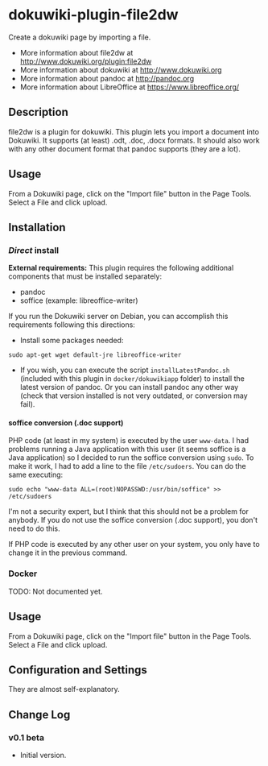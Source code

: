 # dokuwiki-plugin-file2dw

Create a dokuwiki page by importing a file.

- More information about file2dw at http://www.dokuwiki.org/plugin:file2dw
- More information about dokuwiki at http://www.dokuwiki.org
- More information about pandoc at http://pandoc.org
- More information about LibreOffice at https://www.libreoffice.org/

## Description

file2dw is a plugin for dokuwiki. This plugin lets you import a document into Dokuwiki. It supports (at least) .odt, .doc, .docx formats. It should also work with any other document format that pandoc supports (they are a lot).

## Usage

From a Dokuwiki page, click on the "Import file" button in the Page Tools. Select a File and click upload.

## Installation

### *Direct* install

**External requirements:** This plugin requires the following additional components that must be installed separately:

- pandoc
- soffice (example: libreoffice-writer)

If you run the Dokuwiki server on Debian, you can accomplish this requirements following this directions:

- Install some packages needed:

`sudo apt-get wget default-jre libreoffice-writer`

- If you wish, you can execute the script `installLatestPandoc.sh` (included with this plugin in `docker/dokuwikiapp` folder) to install the latest version of pandoc. Or you can install pandoc any other way (check that version installed is not very outdated, or conversion may fail).

#### soffice conversion (.doc support)

PHP code (at least in my system) is executed by the user `www-data`. I had problems running a Java application with this user (it seems soffice is a Java application) so I decided to run the soffice conversion using `sudo`. To make it work, I had to add a line to the file `/etc/sudoers`. You can do the same executing: 

`sudo echo "www-data ALL=(root)NOPASSWD:/usr/bin/soffice" >> /etc/sudoers`

I'm not a security expert, but I think that this should not be a problem for anybody. If you do not use the soffice conversion (.doc support), you don't need to do this.

If PHP code is executed by any other user on your system, you only have to change it in the previous command.

### Docker

TODO: Not documented yet.

## Usage

From a Dokuwiki page, click on the "Import file" button in the Page Tools. Select a File and click upload.

## Configuration and Settings

They are almost self-explanatory.

## Change Log

### v0.1 beta

- Initial version.
